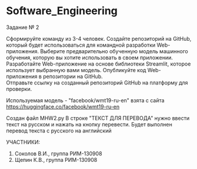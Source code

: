 # Software_Engineering
Задание № 2

Сформируйте команду из 3-4 человек. 
Создайте репозиторий на GitHub, который будет использоваться для командной разработки Web-приложения. 
Выберите предварительно обученную модель машинного обучения, которую вы хотите использовать в своем приложении.  
Разработайте Web-приложение на основе библиотеки Streamlit, которое использует выбранную вами модель. 
Опубликуйте код Web-приложения в репозитории на GitHub.  
Отправьте ссылку на созданный репозиторий GitHub на платформу для проверки. 


Используемая модель - "facebook/wmt19-ru-en" взята с сайта https://huggingface.co/facebook/wmt19-ru-en

Создан файл MHW2.py
В строке "ТЕКСТ ДЛЯ ПЕРЕВОДА" нужно ввести текст на русском и нажать на кнопку перевести. Будет выполнен перевод текста с русского на английский 

УЧАСТНИКИ:
1. Соколов В.И., группа РИМ-130908
2. Щепин К.В., группа РИМ-130908
